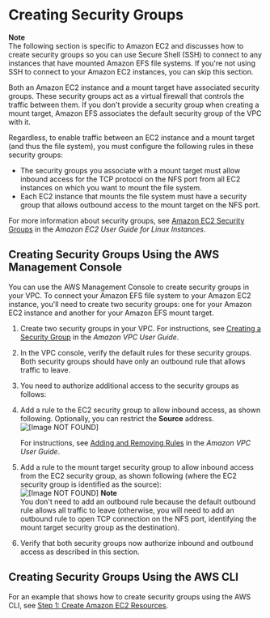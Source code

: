 # Creating Security Groups<a name="accessing-fs-create-security-groups"></a>

**Note**  
The following section is specific to Amazon EC2 and discusses how to create security groups so you can use Secure Shell \(SSH\) to connect to any instances that have mounted Amazon EFS file systems\. If you're not using SSH to connect to your Amazon EC2 instances, you can skip this section\. 

Both an Amazon EC2 instance and a mount target have associated security groups\. These security groups act as a virtual firewall that controls the traffic between them\. If you don't provide a security group when creating a mount target, Amazon EFS associates the default security group of the VPC with it\.

Regardless, to enable traffic between an EC2 instance and a mount target \(and thus the file system\), you must configure the following rules in these security groups:
+ The security groups you associate with a mount target must allow inbound access for the TCP protocol on the NFS port from all EC2 instances on which you want to mount the file system\.
+ Each EC2 instance that mounts the file system must have a security group that allows outbound access to the mount target on the NFS port\. 

For more information about security groups, see [Amazon EC2 Security Groups](http://docs.aws.amazon.com/AWSEC2/latest/UserGuide/using-network-security.html) in the *Amazon EC2 User Guide for Linux Instances*\. 

## Creating Security Groups Using the AWS Management Console<a name="create-security-groups-console"></a>

You can use the AWS Management Console to create security groups in your VPC\. To connect your Amazon EFS file system to your Amazon EC2 instance, you'll need to create two security groups: one for your Amazon EC2 instance and another for your Amazon EFS mount target\.

1. Create two security groups in your VPC\. For instructions, see [Creating a Security Group](http://docs.aws.amazon.com/vpc/latest/userguide/VPC_SecurityGroups.html#CreatingSecurityGroups) in the *Amazon VPC User Guide*\.

1. In the VPC console, verify the default rules for these security groups\. Both security groups should have only an outbound rule that allows traffic to leave\.

1.  You need to authorize additional access to the security groups as follows:

   1. Add a rule to the EC2 security group to allow inbound access, as shown following\. Optionally, you can restrict the **Source** address\.   
![\[Image NOT FOUND\]](http://docs.aws.amazon.com/efs/latest/ug/images/gs-ec2-resources-100.png)

      For instructions, see [Adding and Removing Rules](http://docs.aws.amazon.com/vpc/latest/userguide/VPC_SecurityGroups.html#AddRemoveRules) in the *Amazon VPC User Guide*\.

   1. Add a rule to the mount target security group to allow inbound access from the EC2 security group, as shown following \(where the EC2 security group is identified as the source\):   
![\[Image NOT FOUND\]](http://docs.aws.amazon.com/efs/latest/ug/images/gs-ec2-resources-120.png)
**Note**  
You don't need to add an outbound rule because the default outbound rule allows all traffic to leave \(otherwise, you will need to add an outbound rule to open TCP connection on the NFS port, identifying the mount target security group as the destination\)\.

1. Verify that both security groups now authorize inbound and outbound access as described in this section\.

## Creating Security Groups Using the AWS CLI<a name="create-security-groups-cli"></a>

For an example that shows how to create security groups using the AWS CLI, see [Step 1: Create Amazon EC2 Resources](wt1-create-ec2-resources.md)\.